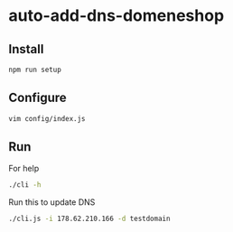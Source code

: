 # auto-add-dns-domeneshop

## Install
```sh
npm run setup
```

## Configure
```sh
vim config/index.js
```

## Run

For help
```sh
./cli -h
```

Run this to update DNS
```sh
./cli.js -i 178.62.210.166 -d testdomain
```
